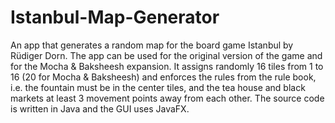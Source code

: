 # Istanbul-Map-Generator
An app that generates a random map for the board game Istanbul by Rüdiger Dorn.
The app can be used for the original version of the game and for the Mocha & Baksheesh expansion.
It assigns randomly 16 tiles from 1 to 16 (20 for Mocha & Baksheesh) and enforces the rules from the rule book, i.e. the fountain must be in the center tiles, and the tea house and black markets at least 3 movement points away from each other.
The source code is written in Java and the GUI uses JavaFX.
